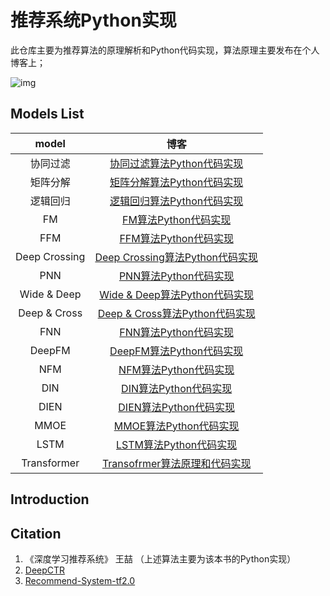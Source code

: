 # 推荐系统Python实现

此仓库主要为推荐算法的原理解析和Python代码实现，算法原理主要发布在个人博客上；

![img](https://camo.githubusercontent.com/ca384fc4673ca6f310fc9dc127e0014fc956490e8347fefd8e54bcc7a2229c29/68747470733a2f2f63646e2e6a7364656c6976722e6e65742f67682f6a632d4c65654875622f5265636f6d6d656e642d53797374656d2d7466322e30406d61737465722f696d6167652f2545362538452541382545382538442539302545372541452539372545362542332539352e706e67)

## Models List

|     model     |                             博客                             |
| :-----------: | :----------------------------------------------------------: |
|   协同过滤    | [协同过滤算法Python代码实现](https://hcyand.top/%E5%8D%8F%E5%90%8C%E8%BF%87%E6%BB%A4%E4%BB%A3%E7%A0%81%E5%AE%9E%E7%8E%B0) |
|   矩阵分解    | [矩阵分解算法Python代码实现](https://hcyand.top/%E7%9F%A9%E9%98%B5%E5%88%86%E8%A7%A3%E7%AE%97%E6%B3%95%E4%BB%A3%E7%A0%81%E5%AE%9E%E7%8E%B0) |
|   逻辑回归    | [逻辑回归算法Python代码实现](https://hcyand.top/%E9%80%BB%E8%BE%91%E5%9B%9E%E5%BD%92%E4%BB%A3%E7%A0%81%E5%AE%9E%E7%8E%B0) |
|      FM       | [FM算法Python代码实现](https://hcyand.top/fm%E7%AE%97%E6%B3%95%E4%BB%A3%E7%A0%81%E5%AE%9E%E7%8E%B0) |
|      FFM      | [FFM算法Python代码实现](https://hcyand.top/ffm%E7%AE%97%E6%B3%95%E4%BB%A3%E7%A0%81%E5%AE%9E%E7%8E%B0) |
| Deep Crossing | [Deep Crossing算法Python代码实现](https://hcyand.top/deep-crossing%E7%AE%97%E6%B3%95%E4%BB%A3%E7%A0%81%E5%AE%9E%E7%8E%B0) |
|      PNN      | [PNN算法Python代码实现](https://hcyand.top/pnn%E7%AE%97%E6%B3%95%E4%BB%A3%E7%A0%81%E5%AE%9E%E7%8E%B0) |
|  Wide & Deep  | [Wide & Deep算法Python代码实现](https://hcyand.top/wide-deep%E7%AE%97%E6%B3%95%E4%BB%A3%E7%A0%81%E5%AE%9E%E7%8E%B0) |
| Deep & Cross  | [Deep & Cross算法Python代码实现](https://hcyand.top/deep-cross%E7%AE%97%E6%B3%95%E4%BB%A3%E7%A0%81%E5%AE%9E%E7%8E%B0) |
|      FNN      | [FNN算法Python代码实现](https://nextjs-notion-starter-gpfkn5oqn-hcyand.vercel.app/fnn%E7%AE%97%E6%B3%95%E4%BB%A3%E7%A0%81%E5%AE%9E%E7%8E%B0) |
|    DeepFM     | [DeepFM算法Python代码实现](https://nextjs-notion-starter-gpfkn5oqn-hcyand.vercel.app/deepfm%E7%AE%97%E6%B3%95%E4%BB%A3%E7%A0%81%E5%AE%9E%E7%8E%B0) |
|      NFM      | [NFM算法Python代码实现](https://nextjs-notion-starter-gpfkn5oqn-hcyand.vercel.app/nfm%E7%AE%97%E6%B3%95%E4%BB%A3%E7%A0%81%E5%AE%9E%E7%8E%B0) |
|      DIN      | [DIN算法Python代码实现](https://hcyand.top/din%E7%AE%97%E6%B3%95%E4%BB%A3%E7%A0%81%E5%AE%9E%E7%8E%B0) |
|     DIEN      | [DIEN算法Python代码实现](https://nextjs-notion-starter-gpfkn5oqn-hcyand.vercel.app/dien%E7%AE%97%E6%B3%95%E4%BB%A3%E7%A0%81%E5%AE%9E%E7%8E%B0) |
|     MMOE      | [MMOE算法Python代码实现](https://nextjs-notion-starter-gpfkn5oqn-hcyand.vercel.app/mmoe%E7%AE%97%E6%B3%95%E4%BB%A3%E7%A0%81%E5%AE%9E%E7%8E%B0) |
|     LSTM      | [LSTM算法Python代码实现](https://nextjs-notion-starter-gpfkn5oqn-hcyand.vercel.app/lstm%E7%AE%97%E6%B3%95%E5%8E%9F%E7%90%86) |
|  Transformer  | [Transofrmer算法原理和代码实现](https://nextjs-notion-starter-gpfkn5oqn-hcyand.vercel.app/transformer%E6%A8%A1%E5%9E%8B%E5%8E%9F%E7%90%86%E5%92%8C%E4%BB%A3%E7%A0%81%E5%AE%9E%E7%8E%B0) |

## Introduction

## Citation

1. 《深度学习推荐系统》  王喆  （上述算法主要为该本书的Python实现）
2.  [DeepCTR](https://github.com/shenweichen/DeepCTR)
3.  [Recommend-System-tf2.0](https://github.com/jc-LeeHub/Recommend-System-tf2.0)